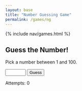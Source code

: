 ```yaml
---
layout: base
title: "Number Guessing Game"
permalink: /games/ng
---
```


{% include nav/games.html %}

<div id="game">
  <h2>Guess the Number!</h2>
  <p>Pick a number between 1 and 100.</p>
  <input type="number" id="guessInput" min="1" max="100" />
  <button id="guessButton">Guess</button>
  <p id="result"></p>
  <p>Attempts: <span id="attempts">0</span></p>
  <button id="restartButton" style="display:none;">Restart Game</button>
</div>

<script>
  let targetNumber = Math.floor(Math.random() * 100) + 1;
  let attempts = 0;

  document.getElementById('guessButton').onclick = function() {
    const guess = Number(document.getElementById('guessInput').value);
    attempts++;
    document.getElementById('attempts').innerText = attempts;

    if (guess < 1 || guess > 100) {
      document.getElementById('result').innerText = 'Please enter a number between 1 and 100.';
    } else if (guess < targetNumber) {
      document.getElementById('result').innerText = 'Too low! Try again.';
    } else if (guess > targetNumber) {
      document.getElementById('result').innerText = 'Too high! Try again.';
    } else {
      document.getElementById('result').innerText = `Congratulations! You've guessed the number ${targetNumber} in ${attempts} attempts.`;
      document.getElementById('restartButton').style.display = 'block';
    }
  };

  document.getElementById('restartButton').onclick = function() {
    targetNumber = Math.floor(Math.random() * 100) + 1;
    attempts = 0;
    document.getElementById('attempts').innerText = attempts;
    document.getElementById('result').innerText = '';
    document.getElementById('restartButton').style.display = 'none';
    document.getElementById('guessInput').value = '';
  };
</script>
